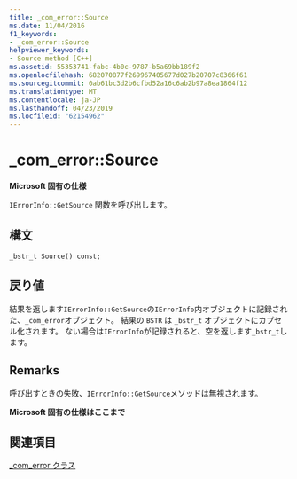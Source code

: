 ```yaml
---
title: _com_error::Source
ms.date: 11/04/2016
f1_keywords:
- _com_error::Source
helpviewer_keywords:
- Source method [C++]
ms.assetid: 55353741-fabc-4b0c-9787-b5a69bb189f2
ms.openlocfilehash: 682070877f269967405677d027b20707c8366f61
ms.sourcegitcommit: 0ab61bc3d2b6cfbd52a16c6ab2b97a8ea1864f12
ms.translationtype: MT
ms.contentlocale: ja-JP
ms.lasthandoff: 04/23/2019
ms.locfileid: "62154962"
---
```

# <a name="comerrorsource"></a>_com_error::Source

**Microsoft 固有の仕様**

`IErrorInfo::GetSource` 関数を呼び出します。

## <a name="syntax"></a>構文

```
_bstr_t Source() const;
```

## <a name="return-value"></a>戻り値

結果を返します`IErrorInfo::GetSource`の`IErrorInfo`内オブジェクトに記録された、`_com_error`オブジェクト。 結果の `BSTR` は `_bstr_t` オブジェクトにカプセル化されます。 ない場合は`IErrorInfo`が記録されると、空を返します`_bstr_t`します。

## <a name="remarks"></a>Remarks

呼び出すときの失敗、`IErrorInfo::GetSource`メソッドは無視されます。

**Microsoft 固有の仕様はここまで**

## <a name="see-also"></a>関連項目

[_com_error クラス](../cpp/com-error-class.md)
